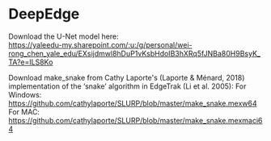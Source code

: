 # DeepEdge

Download the U-Net model here: </br>
https://yaleedu-my.sharepoint.com/:u:/g/personal/wei-rong_chen_yale_edu/EXsijdmwl8hDuP1vKsbHdoIB3hXRq5fJNBa80H9BsyK_TA?e=ILS8Ko

Download make_snake from Cathy Laporte's (Laporte & Ménard, 2018) implementation of the ‘snake’ algorithm in EdgeTrak (Li et al. 2005):
For Windows: https://github.com/cathylaporte/SLURP/blob/master/make_snake.mexw64
For MAC: https://github.com/cathylaporte/SLURP/blob/master/make_snake.mexmaci64

